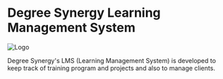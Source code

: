 # Degree Synergy Learning Management System

![Logo](assets/img/logo.png)

Degree Synergy's LMS (Learning Management System) is developed to keep track of training program and projects and also to manage clients.
